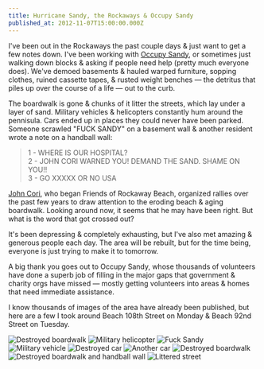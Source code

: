 ```yaml
---
title: Hurricane Sandy, the Rockaways & Occupy Sandy
published_at: 2012-11-07T15:00:00.000Z
---
```


I've been out in the Rockaways the past couple days & just want to get a few
notes down. I've been working with [Occupy Sandy](http://occupysandy.com), or
sometimes just walking down blocks & asking if people need help (pretty much
everyone does). We've demoed basements & hauled warped furniture, sopping
clothes, ruined cassette tapes, & rusted weight benches &mdash; the detritus
that piles up over the course of a life &mdash; out to the curb.

The boardwalk is gone & chunks of it litter the streets, which lay under a layer
of sand. Military vehicles & helicopters constantly hum around the pennisula.
Cars ended up in places they could never have been parked. Someone scrawled
"FUCK SANDY" on a basement wall & another resident wrote a note on a handball
wall:

> 1 - WHERE IS OUR HOSPITAL?<br /> 2 - JOHN CORI WARNED YOU! DEMAND THE SAND.
> SHAME ON YOU!!<br /> 3 - GO XXXXX OR NO USA

[John Cori][0], who began Friends of Rockaway Beach, organized rallies over the
past few years to draw attention to the eroding beach & aging boardwalk. Looking
around now, it seems that he may have been right. But what is the word that got
crossed out?

It's been depressing & completely exhausting, but I've also met amazing &
generous people each day. The area will be rebuilt, but for the time being,
everyone is just trying to make it to tomorrow.

A big thank you goes out to Occupy Sandy, whose thousands of volunteers have
done a superb job of filling in the major gaps that government & charity orgs
have missed &mdash; mostly getting volunteers into areas & homes that need
immediate assistance.

I know thousands of images of the area have already been published, but here are
a few I took around Beach 108th Street on Monday & Beach 92nd Street on Tuesday.

[0]: http://www.rockawave.com/news/2011-08-05/Top_Stories/New_Group_Seeks_to_Save_Rockaways_Beaches.html

![Destroyed boardwalk](https://s3.amazonaws.com/honkytonk.in/IMG_2640.jpg)
![Military helicopter](https://s3.amazonaws.com/honkytonk.in/IMG_2646.jpg)
![Fuck Sandy](https://s3.amazonaws.com/honkytonk.in/IMG_2649.jpg)
![Military vehicle](https://s3.amazonaws.com/honkytonk.in/IMG_2658.jpg)
![Destroyed car](https://s3.amazonaws.com/honkytonk.in/IMG_2664.jpg)
![Another car](https://s3.amazonaws.com/honkytonk.in/IMG_2666.jpg)
![Destroyed boardwalk](https://s3.amazonaws.com/honkytonk.in/IMG_2675.jpg)
![Destroyed boardwalk and handball wall](https://s3.amazonaws.com/honkytonk.in/IMG_2676.jpg)
![Littered street](https://s3.amazonaws.com/honkytonk.in/IMG_2680.jpg)
